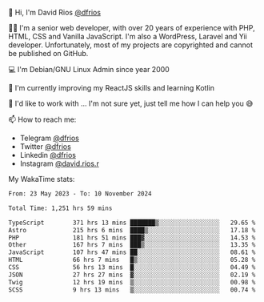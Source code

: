 👋 Hi, I'm David Rios [@dfrios](https://github.com/dfrios)

👨‍💻 I'm a senior web developer, with over 20 years of experience with PHP, HTML, CSS and Vanilla JavaScript. I'm also a WordPress, Laravel and Yii developer. Unfortunately, most of my projects are copyrighted and cannot be published on GitHub.

💻 I'm Debian/GNU Linux Admin since year 2000

🌱 I'm currently improving my ReactJS skills and learning Kotlin

💞️ I'd like to work with ... I'm not sure yet, just tell me how I can help you 😅


📫 How to reach me:
* Telegram [@dfrios](https://t.me/dfrios)
* Twitter [@dfrios](https://twitter.com/dfrios)
* Linkedin [@dfrios](https://linkedin.com/in/dfrios)
* Instagram [@david.rios.r](https://instagram.com/david.rios.r)



My WakaTime stats:
<!--START_SECTION:waka-->

```txt
From: 23 May 2023 - To: 10 November 2024

Total Time: 1,251 hrs 59 mins

TypeScript        371 hrs 13 mins ███████▒░░░░░░░░░░░░░░░░░   29.65 %
Astro             215 hrs 6 mins  ████▒░░░░░░░░░░░░░░░░░░░░   17.18 %
PHP               181 hrs 51 mins ███▓░░░░░░░░░░░░░░░░░░░░░   14.53 %
Other             167 hrs 7 mins  ███▒░░░░░░░░░░░░░░░░░░░░░   13.35 %
JavaScript        107 hrs 47 mins ██░░░░░░░░░░░░░░░░░░░░░░░   08.61 %
HTML              66 hrs 7 mins   █▒░░░░░░░░░░░░░░░░░░░░░░░   05.28 %
CSS               56 hrs 13 mins  █░░░░░░░░░░░░░░░░░░░░░░░░   04.49 %
JSON              27 hrs 27 mins  ▓░░░░░░░░░░░░░░░░░░░░░░░░   02.19 %
Twig              12 hrs 19 mins  ▒░░░░░░░░░░░░░░░░░░░░░░░░   00.98 %
SCSS              9 hrs 13 mins   ▒░░░░░░░░░░░░░░░░░░░░░░░░   00.74 %
```

<!--END_SECTION:waka-->
